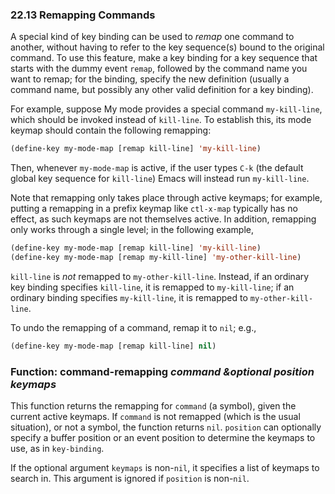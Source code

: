 

### 22.13 Remapping Commands

A special kind of key binding can be used to *remap* one command to another, without having to refer to the key sequence(s) bound to the original command. To use this feature, make a key binding for a key sequence that starts with the dummy event `remap`, followed by the command name you want to remap; for the binding, specify the new definition (usually a command name, but possibly any other valid definition for a key binding).

For example, suppose My mode provides a special command `my-kill-line`, which should be invoked instead of `kill-line`. To establish this, its mode keymap should contain the following remapping:

```lisp
(define-key my-mode-map [remap kill-line] 'my-kill-line)
```

Then, whenever `my-mode-map` is active, if the user types `C-k` (the default global key sequence for `kill-line`) Emacs will instead run `my-kill-line`.

Note that remapping only takes place through active keymaps; for example, putting a remapping in a prefix keymap like `ctl-x-map` typically has no effect, as such keymaps are not themselves active. In addition, remapping only works through a single level; in the following example,

```lisp
(define-key my-mode-map [remap kill-line] 'my-kill-line)
(define-key my-mode-map [remap my-kill-line] 'my-other-kill-line)
```

`kill-line` is *not* remapped to `my-other-kill-line`. Instead, if an ordinary key binding specifies `kill-line`, it is remapped to `my-kill-line`; if an ordinary binding specifies `my-kill-line`, it is remapped to `my-other-kill-line`.

To undo the remapping of a command, remap it to `nil`; e.g.,

```lisp
(define-key my-mode-map [remap kill-line] nil)
```

### Function: **command-remapping** *command \&optional position keymaps*

This function returns the remapping for `command` (a symbol), given the current active keymaps. If `command` is not remapped (which is the usual situation), or not a symbol, the function returns `nil`. `position` can optionally specify a buffer position or an event position to determine the keymaps to use, as in `key-binding`.

If the optional argument `keymaps` is non-`nil`, it specifies a list of keymaps to search in. This argument is ignored if `position` is non-`nil`.
